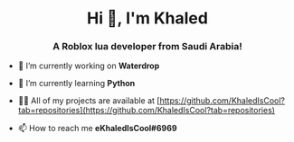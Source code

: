 <h1 align="center">Hi 👋, I'm Khaled</h1>
<h3 align="center">A Roblox lua developer from Saudi Arabia!</h3>

- 🔭 I’m currently working on **Waterdrop**

- 🌱 I’m currently learning **Python**

- 👨‍💻 All of my projects are available at [https://github.com/KhaledIsCool?tab=repositories](https://github.com/KhaledIsCool?tab=repositories)

- 📫 How to reach me **eKhaledIsCool#6969**
